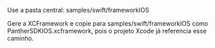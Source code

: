 Use a pasta central: samples/swift/frameworkIOS

Gere a XCFramework e copie para samples/swift/frameworkIOS como PantherSDKIOS.xcframework, pois o projeto Xcode já referencia esse caminho.
